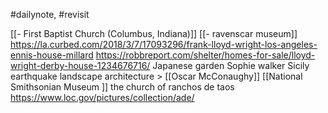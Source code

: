 #dailynote, #revisit 


[[- First Baptist Church (Columbus, Indiana)]]
[[- ravenscar museum]]
https://la.curbed.com/2018/3/7/17093296/frank-lloyd-wright-los-angeles-ennis-house-millard
https://robbreport.com/shelter/homes-for-sale/lloyd-wright-derby-house-1234676716/
Japanese garden Sophie walker
Sicily earthquake landscape architecture > [[Oscar McConaughy]]
[[National Smithsonian Museum ]]
the church of ranchos de taos
https://www.loc.gov/pictures/collection/ade/ 

